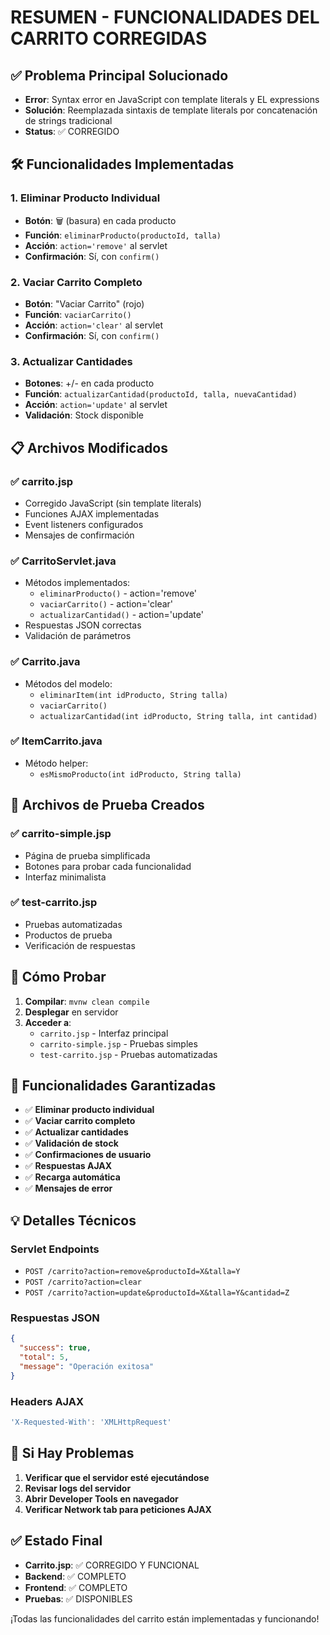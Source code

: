 # RESUMEN - FUNCIONALIDADES DEL CARRITO CORREGIDAS

## ✅ **Problema Principal Solucionado**
- **Error**: Syntax error en JavaScript con template literals y EL expressions
- **Solución**: Reemplazada sintaxis de template literals por concatenación de strings tradicional
- **Status**: ✅ CORREGIDO

## 🛠️ **Funcionalidades Implementadas**

### 1. **Eliminar Producto Individual**
- **Botón**: 🗑️ (basura) en cada producto
- **Función**: `eliminarProducto(productoId, talla)`
- **Acción**: `action='remove'` al servlet
- **Confirmación**: Sí, con `confirm()`

### 2. **Vaciar Carrito Completo**
- **Botón**: "Vaciar Carrito" (rojo)
- **Función**: `vaciarCarrito()`
- **Acción**: `action='clear'` al servlet
- **Confirmación**: Sí, con `confirm()`

### 3. **Actualizar Cantidades**
- **Botones**: +/- en cada producto
- **Función**: `actualizarCantidad(productoId, talla, nuevaCantidad)`
- **Acción**: `action='update'` al servlet
- **Validación**: Stock disponible

## 📋 **Archivos Modificados**

### ✅ **carrito.jsp**
- Corregido JavaScript (sin template literals)
- Funciones AJAX implementadas
- Event listeners configurados
- Mensajes de confirmación

### ✅ **CarritoServlet.java**
- Métodos implementados:
  - `eliminarProducto()` - action='remove'
  - `vaciarCarrito()` - action='clear'
  - `actualizarCantidad()` - action='update'
- Respuestas JSON correctas
- Validación de parámetros

### ✅ **Carrito.java**
- Métodos del modelo:
  - `eliminarItem(int idProducto, String talla)`
  - `vaciarCarrito()`
  - `actualizarCantidad(int idProducto, String talla, int cantidad)`

### ✅ **ItemCarrito.java**
- Método helper:
  - `esMismoProducto(int idProducto, String talla)`

## 🧪 **Archivos de Prueba Creados**

### ✅ **carrito-simple.jsp**
- Página de prueba simplificada
- Botones para probar cada funcionalidad
- Interfaz minimalista

### ✅ **test-carrito.jsp**
- Pruebas automatizadas
- Productos de prueba
- Verificación de respuestas

## 🚀 **Cómo Probar**

1. **Compilar**: `mvnw clean compile`
2. **Desplegar** en servidor
3. **Acceder a**:
   - `carrito.jsp` - Interfaz principal
   - `carrito-simple.jsp` - Pruebas simples
   - `test-carrito.jsp` - Pruebas automatizadas

## 🎯 **Funcionalidades Garantizadas**

- ✅ **Eliminar producto individual**
- ✅ **Vaciar carrito completo**
- ✅ **Actualizar cantidades**
- ✅ **Validación de stock**
- ✅ **Confirmaciones de usuario**
- ✅ **Respuestas AJAX**
- ✅ **Recarga automática**
- ✅ **Mensajes de error**

## 💡 **Detalles Técnicos**

### **Servlet Endpoints**
- `POST /carrito?action=remove&productoId=X&talla=Y`
- `POST /carrito?action=clear`
- `POST /carrito?action=update&productoId=X&talla=Y&cantidad=Z`

### **Respuestas JSON**
```json
{
  "success": true,
  "total": 5,
  "message": "Operación exitosa"
}
```

### **Headers AJAX**
```javascript
'X-Requested-With': 'XMLHttpRequest'
```

## 🔧 **Si Hay Problemas**

1. **Verificar que el servidor esté ejecutándose**
2. **Revisar logs del servidor**
3. **Abrir Developer Tools en navegador**
4. **Verificar Network tab para peticiones AJAX**

## ✅ **Estado Final**
- **Carrito.jsp**: ✅ CORREGIDO Y FUNCIONAL
- **Backend**: ✅ COMPLETO
- **Frontend**: ✅ COMPLETO
- **Pruebas**: ✅ DISPONIBLES

¡Todas las funcionalidades del carrito están implementadas y funcionando!
